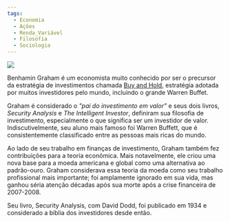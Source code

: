 ```yaml
---
tags:
  - Economia
  - Ações
  - Renda_Variável
  - Filosofia
  - Sociologia
---
```

![](Pasted%20image%2020240922183121.png)

Benhamin Graham é um economista muito conhecido por ser o precursor da estratégia de investimentos chamada [Buy and Hold](Buy%20and%20Hold.md), estratégia adotada por muitos investidores pelo mundo, incluindo o grande Warren Buffet.

Graham é considerado o *"pai do investimento em valor"* e seus dois livros, *Security Analysis* e *The Intelligent Investor*, definiram sua filosofia de investimento, especialmente o que significa ser um investidor de valor. Indiscutivelmente, seu aluno mais famoso foi Warren Buffett, que é consistentemente classificado entre as pessoas mais ricas do mundo. 

Ao lado de seu trabalho em finanças de investimento, Graham também fez contribuições para a teoria econômica. Mais notavelmente, ele criou uma nova base para a moeda americana e global como uma alternativa ao padrão-ouro. Graham considerava essa teoria da moeda como seu trabalho profissional mais importante; foi amplamente ignorado em sua vida, mas ganhou séria atenção décadas após sua morte após a crise financeira de 2007-2008.

Seu livro, Security Analysis, com David Dodd, foi publicado em 1934 e considerado a bíblia dos investidores desde então.
